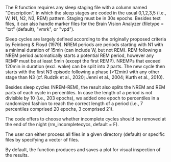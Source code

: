 The R function requires any sleep staging file with a column named "Description", in which the sleep stages are coded in the usual 0,1,2,3,5 (i.e., W, N1, N2, N3, REM) pattern. Staging must be in 30s epochs. Besides text files, it can also handle marker files for the Brain Vision Analyzer (filetype = "txt" (default), "vmrk", or "vpd").

Sleep cycles are largely defined according to the originally proposed criteria by Feinberg & Floyd (1979). NREM periods are periods starting with N1 with a minimal duration of 15min (can include W, but not REM). REM following a NREM period automatically starts a potential REM period, however any REMP must be at least 5min (except the first REMP). NREMPs that exceed 120min in duration (excl. wake) can be split into 2 parts. The new cycle then starts with the first N3 episode following a phase (>12min) with any other stage than N3 (cf. Rudzik et al., 2020; Jenni et al., 2004; Kurth et al., 2010).

Besides sleep cycles (NREM-REM), the result also splits the NREM and REM parts of each cycle in percentiles. In case the length of a period is not divisible by 10 (i.e., 203 epochs), we added one epoch to percentiles in a randomized fashion to reach the correct length of a period (i.e., 7 percentiles comprised 20 epochs, 3 comprised 21).

The code offers to choose whether incomplete cycles should be removed at the end of the night (rm_incompletecycs, default = F). 

The user can either process all files in a given directory (default) or specific files by specifying a vector of files.

By default, the function produces and saves a plot for visual inspection of the results.
